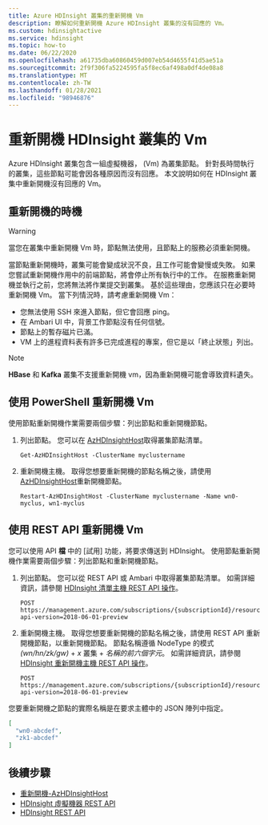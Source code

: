 ```yaml
---
title: Azure HDInsight 叢集的重新開機 Vm
description: 瞭解如何重新開機 Azure HDInsight 叢集的沒有回應的 Vm。
ms.custom: hdinsightactive
ms.service: hdinsight
ms.topic: how-to
ms.date: 06/22/2020
ms.openlocfilehash: a61735dba60860459d007eb54d4655f41d5ae51a
ms.sourcegitcommit: 2f9f306fa5224595fa5f8ec6af498a0df4de08a8
ms.translationtype: MT
ms.contentlocale: zh-TW
ms.lasthandoff: 01/28/2021
ms.locfileid: "98946876"
---
```

# <a name="reboot-vms-for-hdinsight-clusters"></a>重新開機 HDInsight 叢集的 Vm

Azure HDInsight 叢集包含一組虛擬機器， (Vm) 為叢集節點。 針對長時間執行的叢集，這些節點可能會因各種原因而沒有回應。 本文說明如何在 HDInsight 叢集中重新開機沒有回應的 Vm。

## <a name="when-to-reboot"></a>重新開機的時機

> [!WARNING]
> 當您在叢集中重新開機 Vm 時，節點無法使用，且節點上的服務必須重新開機。

當節點重新開機時，叢集可能會變成狀況不良，且工作可能會變慢或失敗。 如果您嘗試重新開機作用中的前端節點，將會停止所有執行中的工作。 在服務重新開機並執行之前，您將無法將作業提交到叢集。 基於這些理由，您應該只在必要時重新開機 Vm。 當下列情況時，請考慮重新開機 Vm：

- 您無法使用 SSH 來進入節點，但它會回應 ping。
- 在 Ambari UI 中，背景工作節點沒有任何信號。
- 節點上的暫存磁片已滿。
- VM 上的進程資料表有許多已完成進程的專案，但它是以「終止狀態」列出。

> [!NOTE]
> **HBase** 和 **Kafka** 叢集不支援重新開機 vm，因為重新開機可能會導致資料遺失。

## <a name="use-powershell-to-reboot-vms"></a>使用 PowerShell 重新開機 Vm

使用節點重新開機作業需要兩個步驟：列出節點和重新開機節點。

1. 列出節點。 您可以在 [AzHDInsightHost](/powershell/module/az.hdinsight/get-azhdinsighthost)取得叢集節點清單。

      ```
      Get-AzHDInsightHost -ClusterName myclustername
      ```

1. 重新開機主機。 取得您想要重新開機的節點名稱之後，請使用 [AzHDInsightHost](/powershell/module/az.hdinsight/restart-azhdinsighthost)重新開機節點。

      ```
      Restart-AzHDInsightHost -ClusterName myclustername -Name wn0-myclus, wn1-myclus
      ```

## <a name="use-a-rest-api-to-reboot-vms"></a>使用 REST API 重新開機 Vm

您可以使用 API **檔** 中的 [試用] 功能，將要求傳送到 HDInsight。 使用節點重新開機作業需要兩個步驟：列出節點和重新開機節點。

1. 列出節點。 您可以從 REST API 或 Ambari 中取得叢集節點清單。 如需詳細資訊，請參閱 [HDInsight 清單主機 REST API 操作](/rest/api/hdinsight/virtualmachines/listhosts)。

    ```
    POST https://management.azure.com/subscriptions/{subscriptionId}/resourceGroups/{resourceGroupName}/providers/Microsoft.HDInsight/clusters/{clusterName}/listHosts?api-version=2018-06-01-preview
    ```

1. 重新開機主機。 取得您想要重新開機的節點名稱之後，請使用 REST API 重新開機節點，以重新開機節點。 節點名稱遵循 NodeType 的模式 *(wn/hn/zk/gw)*  +  *x* 叢集  +  *名稱的前六個字元*。 如需詳細資訊，請參閱 [HDInsight 重新開機主機 REST API 操作](/rest/api/hdinsight/virtualmachines/restarthosts)。

    ```
    POST https://management.azure.com/subscriptions/{subscriptionId}/resourceGroups/{resourceGroupName}/providers/Microsoft.HDInsight/clusters/{clusterName}/restartHosts?api-version=2018-06-01-preview
    ```

您要重新開機之節點的實際名稱是在要求主體中的 JSON 陣列中指定。

```json
[
  "wn0-abcdef",
  "zk1-abcdef"
]
```

## <a name="next-steps"></a>後續步驟

* [重新開機-AzHDInsightHost](/powershell/module/az.hdinsight/restart-azhdinsighthost)
* [HDInsight 虛擬機器 REST API](/rest/api/hdinsight/virtualmachines)
* [HDInsight REST API](/rest/api/hdinsight/)
